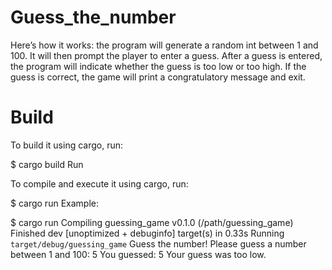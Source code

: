 # Guess_the_number
Here’s how it works: the program will generate a random int between 1 and 100. It will then prompt the player to enter a guess. After a guess is entered, the program will indicate whether the guess is too low or too high. If the guess is correct, the game will print a congratulatory message and exit.
# Build

To build it using cargo, run:

$ cargo build
Run

To compile and execute it using cargo, run:

$ cargo run
Example:

$ cargo run
   Compiling guessing_game v0.1.0 (/path/guessing_game)
    Finished dev [unoptimized + debuginfo] target(s) in 0.33s
     Running `target/debug/guessing_game`
Guess the number!
Please guess a number between 1 and 100:
5
You guessed: 5
Your guess was too low.
